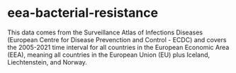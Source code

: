 # eea-bacterial-resistance
This data comes from the Surveillance Atlas of Infections Diseases (European Centre for Disease Prevenction and Control - ECDC) and covers the 2005-2021 time interval for all countries in the European Economic Area (EEA), meaning all countries in the European Union (EU) plus Iceland, Liechtenstein, and Norway. 

